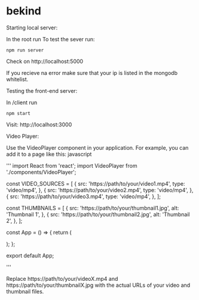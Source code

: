 # bekind


Starting local server:

In the root run
To test the sever run:

~~~
npm run server
~~~
Check on http://localhost:5000

If you recieve na error make sure that your ip is listed in the mongodb whitelist.


Testing the front-end server: 

In /client run 

~~~
npm start
~~~

Visit: http://localhost:3000



Video Player:

Use the VideoPlayer component in your application. For example, you can add it to a page like this:
javascript

'''
import React from 'react';
import VideoPlayer from './components/VideoPlayer';

const VIDEO_SOURCES = [
  {
    src: 'https://path/to/your/video1.mp4',
    type: 'video/mp4',
  },
  {
    src: 'https://path/to/your/video2.mp4',
    type: 'video/mp4',
  },
  {
    src: 'https://path/to/your/video3.mp4',
    type: 'video/mp4',
  },
];

const THUMBNAILS = [
  {
    src: 'https://path/to/your/thumbnail1.jpg',
    alt: 'Thumbnail 1',
  },
  {
    src: 'https://path/to/your/thumbnail2.jpg',
    alt: 'Thumbnail 2',
  },
];

const App = () => {
  return (
    <div>
      <VideoPlayer sources={VIDEO_SOURCES} thumbnails={THUMBNAILS} />
    </div>
  );
};

export default App;

'''


Replace https://path/to/your/videoX.mp4 and https://path/to/your/thumbnailX.jpg with the actual URLs of your video and thumbnail files.
